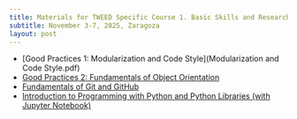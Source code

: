 ```yaml
---
title: Materials for TWEED Specific Course 1. Basic Skills and Research Tools
subtitle: November 3-7, 2025, Zaragoza
layout: post
---
```


- [Good Practices 1: Modularization and Code Style](Modularization and Code Style.pdf)
- [Good Practices 2: Fundamentals of Object Orientation](ObjectOrientation_fundamentals_v2.pdf)
- [Fundamentals of Git and GitHub](FundGit.pdf)
- [Introduction to Programming with Python and Python Libraries (with Jupyter Notebook)](python-ml-course-TWEED.zip)
